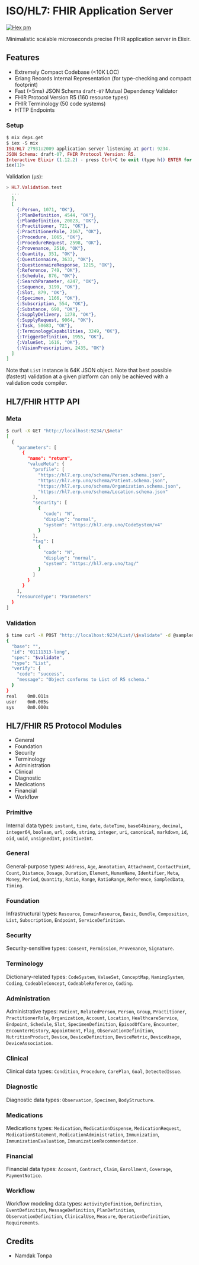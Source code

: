 # ISO/HL7: FHIR Application Server

[![Hex pm](http://img.shields.io/hexpm/v/hl7.svg?style=flat&x=1)](https://hex.pm/packages/hl7)

Minimalistic scalable microseconds precise FHIR application server in Elixir.

## Features

* Extremely Compact Codebase (<10K LOC)
* Erlang Records Internal Representation (for type-checking and compact footprint)
* Fast (<5ms) JSON Schema `draft-07` Mutual Dependency Validator
* FHIR Protocol Version R5 (160 resource types)
* FHIR Terminology (50 code systems)
* HTTP Endpoints

### Setup

```elixir
$ mix deps.get
$ iex -S mix
ISO/HL7 27931:2009 application server listening at port: 9234.
JSON Schema: draft-07, FHIR Protocol Version: R5.
Interactive Elixir (1.12.2) - press Ctrl+C to exit (type h() ENTER for help)
iex(1)>
```

Validation (μs):

```elixir
> HL7.Validation.test
  ...
  ],
  [
    {:Person, 1071, "OK"},
    {:PlanDefinition, 4544, "OK"},
    {:PlanDefinition, 20023, "OK"},
    {:Practitioner, 721, "OK"},
    {:PractitionerRole, 2167, "OK"},
    {:Procedure, 1065, "OK"},
    {:ProcedureRequest, 2598, "OK"},
    {:Provenance, 2510, "OK"},
    {:Quantity, 351, "OK"},
    {:Questionnaire, 3633, "OK"},
    {:QuestionnaireResponse, 1215, "OK"},
    {:Reference, 749, "OK"},
    {:Schedule, 876, "OK"},
    {:SearchParameter, 4247, "OK"},
    {:Sequence, 3199, "OK"},
    {:Slot, 879, "OK"},
    {:Specimen, 1166, "OK"},
    {:Subscription, 554, "OK"},
    {:Substance, 690, "OK"},
    {:SupplyDelivery, 1278, "OK"},
    {:SupplyRequest, 9064, "OK"},
    {:Task, 50683, "OK"},
    {:TerminologyCapabilities, 3249, "OK"},
    {:TriggerDefinition, 1955, "OK"},
    {:ValueSet, 1616, "OK"},
    {:VisionPrescription, 2435, "OK"}
  ]
]
```

Note that `List` instance is 64K JSON object.
Note that best possible (fastest) validation at a given platform
can only be achieved with a validation code compiler.

## HL7/FHIR HTTP API

### Meta

```sh
$ curl -X GET "http://localhost:9234/\$meta"
[
  {
    "parameters": [
      {
        "name": "return",
        "valueMeta": {
          "profile": [
            "https://hl7.erp.uno/schema/Person.schema.json",
            "https://hl7.erp.uno/schema/Patient.schema.json",
            "https://hl7.erp.uno/schema/Organization.schema.json",
            "https://hl7.erp.uno/schema/Location.schema.json"
          ],
          "security": [
            {
              "code": "N",
              "display": "normal",
              "system": "https://hl7.erp.uno/CodeSystem/v4"
            }
          ],
          "tag": [
            {
              "code": "N",
              "display": "normal",
              "system": "https://hl7.erp.uno/tag/"
            }
          ]
        }
      }
    ],
    "resourceType": "Parameters"
  }
]
```

### Validation

```sh
$ time curl -X POST "http://localhost:9234/List/\$validate" -d @samples/json/List/List.json
{
  "base": "",
  "id": "01111313-long",
  "spec": "$validate",
  "type": "List",
  "verify": {
    "code": "success",
    "message": "Object conforms to List of R5 schema."
  }
}
real    0m0.011s
user    0m0.005s
sys     0m0.000s
```

## HL7/FHIR R5 Protocol Modules

* General
* Foundation
* Security
* Terminology
* Administration
* Clinical
* Diagnostic
* Medications
* Financial
* Workflow

### Primitive

Internal data types: `instant`, `time`, `date`, `dateTime`, `base64binary`, `decimal`,
`integer64`, `boolean`, `url`, `code`, `string`, `integer`, `uri`, `canonical`,
`markdown`, `id`, `oid`, `uuid`, `unsignedInt`, `positiveInt`.

### General

General-purpose types: `Address`, `Age`, `Annotation`, `Attachment`, 
`ContactPoint`, `Count`, `Distance`, `Dosage`, `Duration`, `Element`,
`HumanName`, `Identifier`, `Meta`, `Money`, `Period`, `Quantity`,
`Ratio`, `Range`, `RatioRange`, `Reference`, `SampledData`, `Timing`.

### Foundation

Infrastructural types: `Resource`, `DomainResource`, `Basic`, `Bundle`,
`Composition`, `List`, `Subscription`, `Endpoint`, `ServiceDefinition`.

### Security

Security-sensitive types: `Consent`, `Permission`, `Provenance`, `Signature`.

### Terminology

Dictionary-related types: `CodeSystem`, `ValueSet`, `ConceptMap`, `NamingSystem`,
`Coding`, `CodeableConcept`, `CodeableReference`, `Coding`.

### Administration

Administrative types: `Patient`, `RelatedPerson`, `Person`, `Group`, `Practitioner`,
`PractitionerRole`, `Organization`, `Account`, `Location`, `HealthcareService`,
`Endpoint`, `Schedule`, `Slot`, `SpecimenDefinition`, `EpisodOfCare`, `Encounter`,
`EncounterHistory`, `Appointment`, `Flag`, `ObservationDefinition`, `NutritionProduct`,
`Device`, `DeviceDefinition`, `DeviceMetric`, `DeviceUsage`, `DeviceAssociation`.

### Clinical

Clinical data types: `Condition`, `Procedure`, `CarePlan`, `Goal`, `DetectedIssue`.

### Diagnostic

Diagnostic data types: `Observation`, `Specimen`, `BodyStructure`.

### Medications

Medications types: `Medication`, `MedicationDispense`, `MedicationRequest`,
`MedicationStatement`, `MedicationAdministration`,
`Immunization`, `ImmunizationEvaluation`, `ImmunizationRecommendation`.

### Financial

Financial data types: `Account`, `Contract`, `Claim`, `Enrollment`, `Coverage`, `PaymentNotice`.

### Workflow

Workflow modeling data types: `ActivityDefinition`, `Definition`, `EventDefinition`,
`MessageDefinition`, `PlanDefinition`, `ObservationDefinition`, `ClinicalUse`,
`Measure`, `OperationDefinition`, `Requirements`.

## Credits

* Namdak Tonpa
